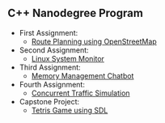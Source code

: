 ## C++ Nanodegree Program

* First Assignment:
  * [Route Planning using OpenStreetMap](/CppND-Route-Planning-Project)
* Second Assignment:
  * [Linux System Monitor](/CppND-System-Monitor)
* Third Assignment:
  * [Memory Management Chatbot](/CppND-Memory-Management-Chatbot)
* Fourth Assignment:
  * [Concurrent Traffic Simulation](/CppND-Concurrent-Traffic-Simulation)
* Capstone Project:
  * [Tetris Game using SDL](/CppND-Capstone-Tetris-Game)
